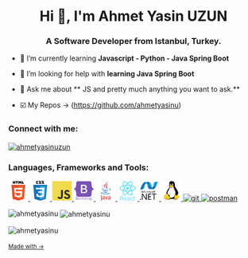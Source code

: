 <h1 align="center">Hi 👋, I'm Ahmet Yasin UZUN</h1>
<h3 align="center">A Software Developer from Istanbul, Turkey.</h3>


- 🌱 I’m currently learning **Javascript - Python - Java Spring Boot**


- 🤝 I’m looking for help with **learning Java Spring Boot**

- 💬 Ask me about ** JS and pretty much anything you want to ask.**
- ☑️ My Repos -> (https://github.com/ahmetyasinu)
<h3 align="left">
  Connect with me:
</h3>
<p align="left">
  
<a href="https://www.linkedin.com/in/ahmetyasinuzun/">
  <img align="center" src="https://raw.githubusercontent.com/rahuldkjain/github-profile-readme-generator/master/src/images/icons/Social/linked-in-alt.svg" alt="ahmetyasinuzun" height="30" width="40" />
  </a>
  
</p>

<h3 align="left">
  Languages, Frameworks and Tools:
</h3>
<p align="left"> 
  
  <!-- HTML5 -->
  <a href="https://www.w3.org/html/" target="_blank"> 
    <img src="https://raw.githubusercontent.com/devicons/devicon/master/icons/html5/html5-original-wordmark.svg" alt="html5" width="40" height="40"/> 
  </a>

  <!--CSS3--->
  <a href="https://www.w3schools.com/css/" target="_blank" rel="noreferrer"> 
    <img src="https://raw.githubusercontent.com/devicons/devicon/master/icons/css3/css3-original-wordmark.svg" alt="css3" width="40" height="40"/> 
  </a>
  <!-- Javascript -->
  <a href="https://developer.mozilla.org/en-US/docs/Web/JavaScript" target="_blank"> 
    <img src="https://raw.githubusercontent.com/devicons/devicon/master/icons/javascript/javascript-original.svg" alt="javascript" width="40" height="40"/>   
  </a>
  
  
 
  <!-- Bootstrap -->
  <a href="https://getbootstrap.com" target="_blank"> 
    <img src="https://raw.githubusercontent.com/devicons/devicon/master/icons/bootstrap/bootstrap-plain-wordmark.svg" alt="bootstrap" width="40" height="40"/> 
  </a>
  
  <!--java-->
  <a href="https://www.w3schools.com/java/" target="_blank"> 
    <img src="https://github.com/devicons/devicon/blob/master/icons/java/java-original-wordmark.svg" alt="java" width="40" height="40"/> 
  
  </a>  
  
  <!-- React -->
  <a href="https://reactjs.org/" target="_blank"> 
    <img src="https://raw.githubusercontent.com/devicons/devicon/master/icons/react/react-original-wordmark.svg" alt="react" width="40" height="40"/> 
  </a> 
  
  <!-- .Net -->
  <a href="https://dotnet.microsoft.com/" target="_blank"> 
    <img src="https://raw.githubusercontent.com/devicons/devicon/master/icons/dot-net/dot-net-original-wordmark.svg" alt="dotnet" width="40" height="40"/>  
  </a>

  <!-- Linux -->
  <a href="https://www.linux.org/" target="_blank"> 
    <img src="https://raw.githubusercontent.com/devicons/devicon/master/icons/linux/linux-original.svg" alt="linux" width="40" height="40"/> 
  </a> 
  <!-- Git -->
  <a href="https://git-scm.com/" target="_blank"> 
    <img src="https://www.vectorlogo.zone/logos/git-scm/git-scm-icon.svg" alt="git" width="40" height="40"/> 
  </a>
  <!-- Postman -->
  <a href="https://postman.com" target="_blank" rel="noreferrer"> 
    <img src="https://www.vectorlogo.zone/logos/getpostman/getpostman-icon.svg" alt="postman" width="40" height="40"/> 
  </a>
  
</p>

<!-- Most Used Languages -->
<p><img align="left" src="https://github-readme-stats.vercel.app/api/top-langs?username=ahmetyasinu&show_icons=true&theme=tokyonight&locale=en&layout=compact" alt="ahmetyasinu" /></p>
<!-- Github Stats -->

<p>&nbsp;<img align="center" src="https://github-readme-stats.vercel.app/api?username=ahmetyasinu&show_icons=true&theme=tokyonight&locale=en" alt="ahmetyasinu" /></p>

<!-- Contrubutions Streak -->
<p><img align="center" src="https://github-readme-streak-stats.herokuapp.com/?user=ahmetyasinu&theme=dark" alt="ahmetyasinu" /></p>

<!-- Github Profile Trophies  -->
<!--  <p align="left"> <a href="https://github.com/ryo-ma/github-profile-trophy"><img src="https://github.com/ahmetyasinu" alt="BRN33" /></a> </p>
 -->

<small>
<a href="https://rahuldkjain.github.io/gh-profile-readme-generator">Made with -><a/>
</small>

